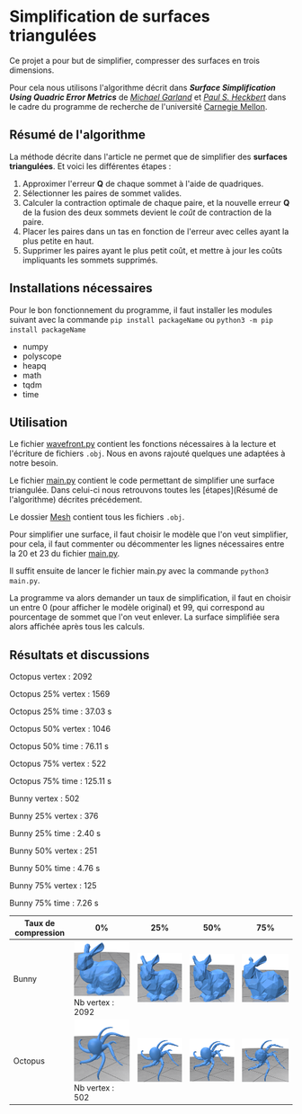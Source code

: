 # Simplification de surfaces triangulées

Ce projet a pour but de simplifier, compresser des surfaces en trois dimensions.

Pour cela nous utilisons l'algorithme décrit dans ***Surface Simplification Using Quadric Error Metrics*** de *[Michael Garland](https://www.cs.cmu.edu/afs/cs/user/garland/www/home.html)* et *[Paul S. Heckbert](https://www.cs.cmu.edu/~ph/)* dans le cadre du programme de recherche de l'université [Carnegie Mellon](https://www.cmu.edu/).

## Résumé de l'algorithme

La méthode décrite dans l'article ne permet que de simplifier des **surfaces triangulées**.
Et voici les différentes étapes :
1. Approximer l'erreur **Q** de chaque sommet à l'aide de quadriques.
2. Sélectionner les paires de sommet valides.
3. Calculer la contraction optimale de chaque paire, et la nouvelle erreur **Q** de la fusion des deux sommets devient le *coût* de contraction de la paire.
4. Placer les paires dans un tas en fonction de l'erreur avec celles ayant la plus petite en haut.
5. Supprimer les paires ayant le plus petit coût, et mettre à jour les coûts impliquants les sommets supprimés.

## Installations nécessaires

Pour le bon fonctionnement du programme, il faut installer les modules suivant avec la commande `pip install packageName` ou
`python3 -m pip install packageName`

* numpy
* polyscope
* heapq
* math
* tqdm
* time

## Utilisation 

Le fichier [wavefront.py](wavefront.py) contient les fonctions nécessaires à la lecture et l'écriture de fichiers `.obj`. Nous en avons rajouté quelques une adaptées à notre besoin.

Le fichier [main.py](main.py) contient le code permettant de simplifier une surface triangulée. Dans celui-ci nous retrouvons toutes les [étapes](Résumé de l'algorithme) décrites précédement.

Le dossier [Mesh](/Mesh) contient tous les fichiers `.obj`.

Pour simplifier une surface, il faut choisir le modèle que l'on veut simplifier, pour cela, il faut commenter ou décommenter les lignes nécessaires entre la 20 et 23 du fichier [main.py](main.py).

Il suffit ensuite de lancer le fichier main.py avec la commande `python3 main.py`.

La programme va alors demander un taux de simplification, il faut en choisir un entre 0 (pour afficher le modèle original) et 99, qui correspond au pourcentage de sommet que l'on veut enlever. La surface simplifiée sera alors affichée après tous les calculs.

## Résultats et discussions

Octopus vertex : 2092

Octopus 25% vertex : 1569

Octopus 25% time : 37.03 s

Octopus 50% vertex : 1046

Octopus 50% time : 76.11 s

Octopus 75% vertex : 522

Octopus 75% time : 125.11 s

Bunny vertex : 502

Bunny 25% vertex : 376

Bunny 25% time : 2.40 s

Bunny 50% vertex : 251

Bunny 50% time : 4.76 s

Bunny 75% vertex : 125

Bunny 75% time : 7.26 s


| Taux de compression |    0%    |    25%    |    50%    |    75%    |
| --------------------|----------|-----------|-----------|-----------|
| Bunny | <img src="/readme_assets/bunny.png"> Nb vertex : 2092 | <img src="/readme_assets/bunny25.png"> | <img src="/readme_assets/bunny50.png"> | <img src="/readme_assets/bunny75.png">
| Octopus | <img src="/readme_assets/octopus.png"> Nb vertex : 502 | <img src="/readme_assets/octopus25.png"> | <img src="/readme_assets/octopus50.png"> | <img src="/readme_assets/octopus75.png">


